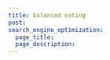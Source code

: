 ```yaml
---
title: balanced eating
post: 
search_engine_optimization:
  page_title:
  page_description:
---
```


